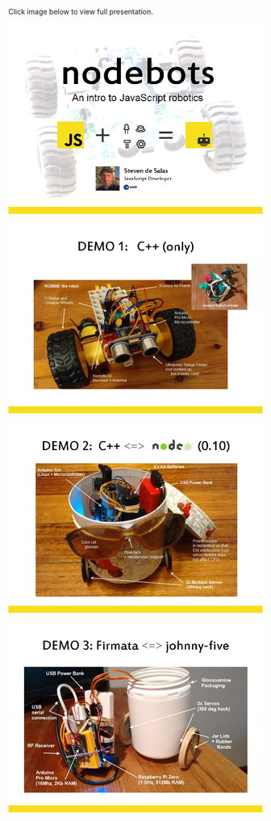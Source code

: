 Click image below to view full presentation.

[![Slide2.PNG](slides/Slide2.PNG)](https://www.slideshare.net/StevenDeSalas/nodebots-presentation-seekjobs)

![Slide64.PNG](slides/Slide64.PNG)

![Slide65.PNG](slides/Slide65.PNG)

![Slide66.PNG](slides/Slide66.PNG)
